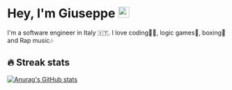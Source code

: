 # Hey, I'm Giuseppe <img src="https://media.giphy.com/media/hvRJCLFzcasrR4ia7z/giphy.gif" width="25px">
I'm a software engineer in  Italy 🇮🇹. I love coding👨‍💻, logic games🧩, boxing🥊 and Rap music🎶

## 🔥 Streak stats


[![Anurag's GitHub stats](https://github-readme-stats.vercel.app/api?username=boyseez)](https://github.com/anuraghazra/github-readme-stats)



<!--
[![Top Langs](https://github-readme-stats.vercel.app/api/top-langs/?username=boyseez&layout=compact)](https://github.com/anuraghazra/github-readme-stats)

[![GitHub Streak](http://github-readme-streak-stats.herokuapp.com?user=boyseez&date_format=j%20M%5B%20Y%5D&stroke=DD7C0C&border=DD7C0C)](https://git.io/streak-stats)




Here are some ideas to get you started:

- 🔭 I’m currently working on ...
- 🌱 I’m currently learning ...
- 👯 I’m looking to collaborate on ...
- 🤔 I’m looking for help with ...
- 💬 Ask me about ...
- 📫 How to reach me: ...
- 😄 Pronouns: ...
- ⚡ Fun fact: ...
-->
